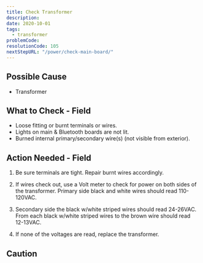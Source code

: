 ```yaml
---
title: Check Transformer
description:
date: 2020-10-01
tags:
  - transformer
problemCode:
resolutionCode: 105
nextStepURL: "/power/check-main-board/"
---
```

## Possible Cause

- Transformer

## What to Check - Field

- Loose fitting or burnt terminals or wires.
- Lights on main & Bluetooth boards are not lit.
- Burned internal primary/secondary wire(s) (not visible from exterior).

## Action Needed - Field

1) Be sure terminals are tight. Repair burnt wires accordingly.

2) If wires check out, use a Volt meter to check for power on both sides of the transformer. Primary side black and white wires should read 110-120VAC.

3) Secondary side the black w/white striped wires should read 24-26VAC. From each black w/white striped wires to the brown wire should read 12-13VAC.

4) If none of the voltages are read, replace the transformer.

## Caution

